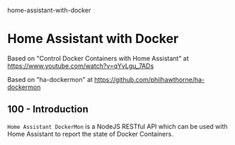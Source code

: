 home-assistant-with-docker
# Home Assistant with Docker

Based on "Control Docker Containers with Home Assistant" at https://www.youtube.com/watch?v=qYyLgu_7ADs

Based on "ha-dockermon" at https://github.com/philhawthorne/ha-dockermon

## 100 - Introduction

```Home Assistant DockerMon``` is a NodeJS RESTful API which can be used with Home Assistant to report the state of Docker Containers.
